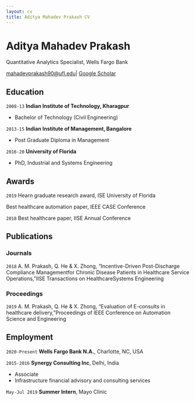 ```yaml
---
layout: cv
title: Aditya Mahadev Prakash CV
---
```


# Aditya Mahadev Prakash
Quantitative Analytics Specialist, Wells Fargo Bank
<div id="webaddress">
<a href="mahadevprakash90@ufl.edu">mahadevprakash90@ufl.edu</a>|
<a href="https://scholar.google.com/citations?user=PpuVSqsAAAAJ&hl=en">Google Scholar</a> 
</div>

## Education

`2008-13`
__Indian Institute of Technology, Kharagpur__

- Bachelor of Technology (Civil Engineering)

`2013-15`
__Indian Institute of Management, Bangalore__

- Post Graduate Diploma in Management

`2016-20`
__University of Florida__

- PhD, Industrial and Systems Engineering



## Awards

`2019`
Hearn graduate research award, ISE University of Florida

Best healthcare automation paper, IEEE CASE Conference

`2018`
Best healthcare paper, IISE Annual Conference




## Publications

<!-- A list is also available [online](https://scholar.google.com/citations?user=PpuVSqsAAAAJ&hl=en) -->

### Journals

`2018`
A.  M.  Prakash,  Q.  He  &  X.  Zhong,  “Incentive-Driven  Post-Discharge  Compliance  Managementfor  Chronic  Disease  Patients  in  Healthcare  Service  Operations,”IISE Transactions on HealthcareSystems Engineering

### Proceedings

`2019`
A. M. Prakash, Q. He & X. Zhong, “Evaluation of E-consults in healthcare delivery,”Proceedings of IEEE Conference on Automation Science and Engineering 

## Employment

`2020-Present`
__Wells Fargo Bank N.A.__, Charlotte, NC, USA

`2015-2016`
__Synergy Consulting Inc__, Delhi, India

- Associate
- Infrastructure financial advisory and consulting services

`May-Jul 2019`
__Summer Intern__, Mayo Clinic


<!-- ### Footer

Last updated: May 2013 -->

